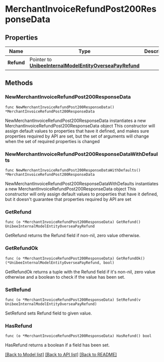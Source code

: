 # MerchantInvoiceRefundPost200ResponseData

## Properties

Name | Type | Description | Notes
------------ | ------------- | ------------- | -------------
**Refund** | Pointer to [**UnibeeInternalModelEntityOverseaPayRefund**](UnibeeInternalModelEntityOverseaPayRefund.md) |  | [optional] 

## Methods

### NewMerchantInvoiceRefundPost200ResponseData

`func NewMerchantInvoiceRefundPost200ResponseData() *MerchantInvoiceRefundPost200ResponseData`

NewMerchantInvoiceRefundPost200ResponseData instantiates a new MerchantInvoiceRefundPost200ResponseData object
This constructor will assign default values to properties that have it defined,
and makes sure properties required by API are set, but the set of arguments
will change when the set of required properties is changed

### NewMerchantInvoiceRefundPost200ResponseDataWithDefaults

`func NewMerchantInvoiceRefundPost200ResponseDataWithDefaults() *MerchantInvoiceRefundPost200ResponseData`

NewMerchantInvoiceRefundPost200ResponseDataWithDefaults instantiates a new MerchantInvoiceRefundPost200ResponseData object
This constructor will only assign default values to properties that have it defined,
but it doesn't guarantee that properties required by API are set

### GetRefund

`func (o *MerchantInvoiceRefundPost200ResponseData) GetRefund() UnibeeInternalModelEntityOverseaPayRefund`

GetRefund returns the Refund field if non-nil, zero value otherwise.

### GetRefundOk

`func (o *MerchantInvoiceRefundPost200ResponseData) GetRefundOk() (*UnibeeInternalModelEntityOverseaPayRefund, bool)`

GetRefundOk returns a tuple with the Refund field if it's non-nil, zero value otherwise
and a boolean to check if the value has been set.

### SetRefund

`func (o *MerchantInvoiceRefundPost200ResponseData) SetRefund(v UnibeeInternalModelEntityOverseaPayRefund)`

SetRefund sets Refund field to given value.

### HasRefund

`func (o *MerchantInvoiceRefundPost200ResponseData) HasRefund() bool`

HasRefund returns a boolean if a field has been set.


[[Back to Model list]](../README.md#documentation-for-models) [[Back to API list]](../README.md#documentation-for-api-endpoints) [[Back to README]](../README.md)


